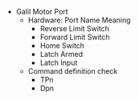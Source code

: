 - Galil Motor Port
	- Hardware: Port Name Meaning
		- Reverse Limit Switch
		- Forward Limit Switch
		- Home Switch
		- Latch Armed
		- Latch Input
	- Command definition check
		- TPn
		- Dpn